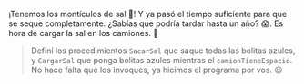 <gs-attire attire-url="https://raw.githubusercontent.com/MumukiProject/mumuki-guia-gobstones-salinas-del-bebedero-secundaria/master/assets/attires/config_1582053360082.json"></gs-attire>

¡Tenemos los montículos de sal :tada:! Y ya pasó el tiempo suficiente para que se seque completamente. ¿Sabías que podría tardar hasta un año? :scream:. Es hora de cargar la sal en los camiones. :truck:

> Definí los procedimientos `SacarSal` que saque todas las bolitas azules, y `CargarSal` que ponga bolitas azules mientras el `camionTieneEspacio`. No hace falta que los invoques, ya hicimos el programa por vos. :wink:
